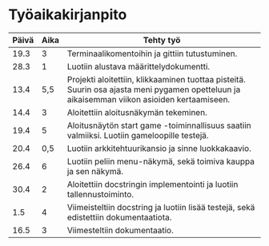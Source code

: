 # Työaikakirjanpito
 Päivä| Aika | Tehty työ
--- | --- | ---
19.3 | 3 | Terminaalikomentoihin ja gittiin tutustuminen.
28.3 | 1 | Luotiin alustava määrittelydokumentti.
13.4 | 5,5 | Projekti aloitettiin, klikkaaminen tuottaa pisteitä. Suurin osa ajasta meni pygamen opetteluun ja aikaisemman viikon asioiden kertaamiseen.
14.4 | 3 | Aloitettiin aloitusnäkymän tekeminen.
19.4 | 5 | Aloitusnäytön start game -toiminnallisuus saatiin valmiiksi. Luotiin gameloopille testejä.
20.4 | 0,5 | Luotiin arkkitehtuurikansio ja sinne luokkakaavio.
26.4 | 6 | Luotiin peliin menu-näkymä, sekä toimiva kauppa ja sen näkymä.
30.4 | 2 | Aloitettiin docstringin implementointi ja luotiin tallennustoiminto.
1.5 | 4 | Viimeisteltiin docstring ja luotiin lisää testejä, sekä edistettiin dokumentaatiota.
16.5 | 3 | Viimesteltiin dokumentaatio.
